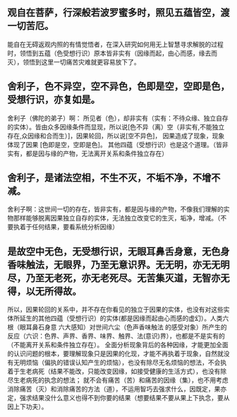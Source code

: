 ## 观自在菩萨，行深般若波罗蜜多时，照见五蕴皆空，渡一切苦厄。

能自在无碍返观内照的有情觉悟者，在深入研究如何用无上智慧寻求解脱的过程时，领悟到五蕴（色受想行识）原本皆非实有（因缘而起，由心而感，缘去而灭），领悟到这里一切痛苦灾难就更容易放下了。

## 舍利子，色不异空，空不异色，色即是空，空即是色，受想行识，亦复如是。

舍利子（佛陀的弟子）啊：
所见者（色），却非实有（实有：不待众缘、独立自存的实体）。皆由众多因缘条件而显现，所以说[色不异（离）空（非实有,不能独立存在,众因缘和合而生）]，因果轮回，所以说[空不异色]，
因果造成了现象，现象体现了因果 [色即是空，空即是色]。 其他四蕴（受想行识）也是这个道理。（皆非实有，都是因与缘的产物，无法离开关系和条件独立存在）


## 舍利子，是诸法空相，不生不灭，不垢不净，不增不减。

舍利子啊：这世间一切的存在，皆非实有，都是因与缘的产物，不像我们理解的实物那样能够脱离因果独立自存的实体，无法独立改变它的生灭，垢净，增减。（不要执着于任何结果，要看系统分析因缘）


## 是故空中无色，无受想行识，无眼耳鼻舌身意，无色身香味触法，无眼界，乃至无意识界。无无明，亦无无明尽，乃至无老死，亦无老死尽。无苦集灭道，无智亦无得，以无所得故。

所以，因果轮回的关系中，并不存在你看见的独立于因果的实体，也没有对这些实体所延生的其他四蕴（受想行识）的实体(都是因缘而起由心而感的虚幻）。人类六根（眼耳鼻石身意 六大感知）对世间六尘（色声香味触法 的感受对象）所产生的反应（六识：色界、声界、香界、味界、触界、法(意识)界），也都是不是实有的（不能离开关系和条件独立存在）。
全面分析现象背后的各种因缘，才能更加全面的认识问题的根本，要理解现象只是因果的化现，才能不再执着于现象，自然就没有无明烦恼（偏执的错误认知产生的烦恼），也没有除尽无名烦恼的想法，不会执着于生老病死（结果不能改，只能改变因缘，如接受健康的生活方式），也没有除尽生老病死的执念的想法；
就不会有痛苦（苦）和痛苦的因缘（集），也不用考虑消除痛苦（灭）和消除痛苦的方法（道），不运用智巧去强求什么，因既定，果亦定，强求结果没什么意义也得不到你要的结果（想要结果不要从果上下执念，要从因上下功夫）。